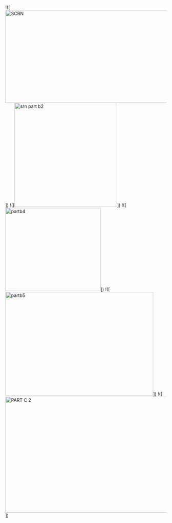 !([<img width="856" height="289" alt="SCRN" src="https://github.com/user-attachments/assets/42913a6b-dc63-405b-8896-16e586b64f82" />])
!([<img width="321" height="324" alt="srn part b2" src="https://github.com/user-attachments/assets/e2623287-e921-45ad-8e6c-b787acbef455" />])
!([<img width="298" height="259" alt="partb4" src="https://github.com/user-attachments/assets/c5ef0e74-4a9f-4004-835b-fa2f4ebbcd16" />])
!([<img width="462" height="323" alt="partb5" src="https://github.com/user-attachments/assets/944b1022-2862-41f6-9fc0-5d3e1f3cd0ca" />])
!([<img width="623" height="361" alt="PART C 2" src="https://github.com/user-attachments/assets/ed7e776b-e499-4a82-bf36-41cbb48f5ad2" />])


